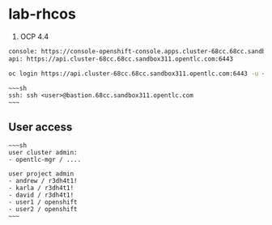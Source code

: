 # lab-rhcos



1. OCP 4.4

~~~sh
console: https://console-openshift-console.apps.cluster-68cc.68cc.sandbox311.opentlc.com/
api: https://api.cluster-68cc.68cc.sandbox311.opentlc.com:6443

oc login https://api.cluster-68cc.68cc.sandbox311.opentlc.com:6443 -u <user> -p <password>
~~~

    
    ~~~sh
    ssh: ssh <user>@bastion.68cc.sandbox311.opentlc.com
    ~~~
    
    
## User access

    ~~~sh
    user cluster admin:
    - opentlc-mgr / ....
    
    user project admin
    - andrew / r3dh4t1!
    - karla / r3dh4t1!
    - david / r3dh4t1!
    - user1 / openshift
    - user2 / openshift
    ~~~



